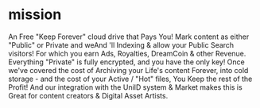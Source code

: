 # mission
An Free "Keep Forever" cloud drive that Pays You! Mark content as either "Public" or Private and weAnd 'll Indexing &amp; allow your Public Search visitors! For which you earn Ads, Royalties, DreamCoin &amp; other Revenue. Everything "Private" is fully encrypted, and you have the only key! Once we've covered the cost of Archiving your Life's content Forever, into cold storage - and the cost of your Active / "Hot" files, You Keep the rest of the Profit! And our integration with the UniID system &amp; Market makes this is Great for content creators &amp; Digital Asset Artists.
